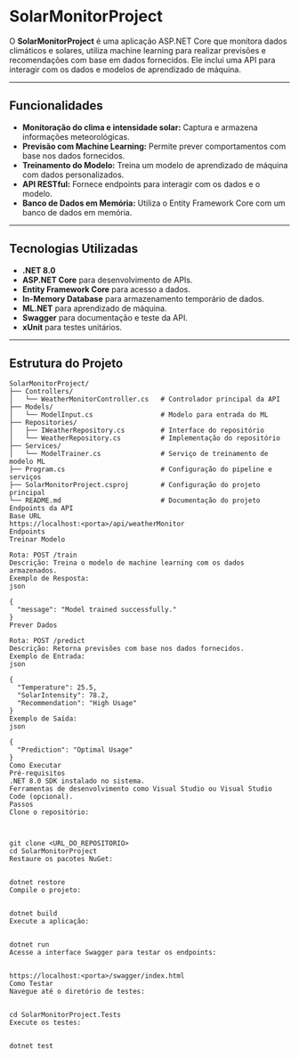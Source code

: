 # SolarMonitorProject

O **SolarMonitorProject** é uma aplicação ASP.NET Core que monitora dados climáticos e solares, utiliza machine learning para realizar previsões e recomendações com base em dados fornecidos. Ele inclui uma API para interagir com os dados e modelos de aprendizado de máquina.

---

## Funcionalidades

- **Monitoração do clima e intensidade solar:** Captura e armazena informações meteorológicas.
- **Previsão com Machine Learning:** Permite prever comportamentos com base nos dados fornecidos.
- **Treinamento do Modelo:** Treina um modelo de aprendizado de máquina com dados personalizados.
- **API RESTful:** Fornece endpoints para interagir com os dados e o modelo.
- **Banco de Dados em Memória:** Utiliza o Entity Framework Core com um banco de dados em memória.

---

## Tecnologias Utilizadas

- **.NET 8.0**
- **ASP.NET Core** para desenvolvimento de APIs.
- **Entity Framework Core** para acesso a dados.
- **In-Memory Database** para armazenamento temporário de dados.
- **ML.NET** para aprendizado de máquina.
- **Swagger** para documentação e teste da API.
- **xUnit** para testes unitários.

---

## Estrutura do Projeto

```plaintext
SolarMonitorProject/
├── Controllers/
│   └── WeatherMonitorController.cs   # Controlador principal da API
├── Models/
│   └── ModelInput.cs                 # Modelo para entrada do ML
├── Repositories/
│   ├── IWeatherRepository.cs         # Interface do repositório
│   └── WeatherRepository.cs          # Implementação do repositório
├── Services/
│   └── ModelTrainer.cs               # Serviço de treinamento de modelo ML
├── Program.cs                        # Configuração do pipeline e serviços
├── SolarMonitorProject.csproj        # Configuração do projeto principal
└── README.md                         # Documentação do projeto
Endpoints da API
Base URL
https://localhost:<porta>/api/weatherMonitor
Endpoints
Treinar Modelo

Rota: POST /train
Descrição: Treina o modelo de machine learning com os dados armazenados.
Exemplo de Resposta:
json

{
  "message": "Model trained successfully."
}
Prever Dados

Rota: POST /predict
Descrição: Retorna previsões com base nos dados fornecidos.
Exemplo de Entrada:
json

{
  "Temperature": 25.5,
  "SolarIntensity": 78.2,
  "Recommendation": "High Usage"
}
Exemplo de Saída:
json

{
  "Prediction": "Optimal Usage"
}
Como Executar
Pré-requisitos
.NET 8.0 SDK instalado no sistema.
Ferramentas de desenvolvimento como Visual Studio ou Visual Studio Code (opcional).
Passos
Clone o repositório:



git clone <URL_DO_REPOSITORIO>
cd SolarMonitorProject
Restaure os pacotes NuGet:


dotnet restore
Compile o projeto:


dotnet build
Execute a aplicação:


dotnet run
Acesse a interface Swagger para testar os endpoints:


https://localhost:<porta>/swagger/index.html
Como Testar
Navegue até o diretório de testes:


cd SolarMonitorProject.Tests
Execute os testes:


dotnet test
